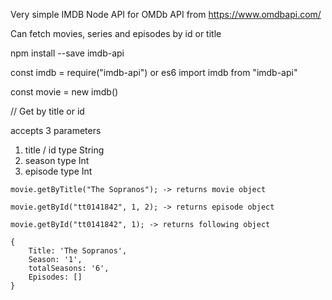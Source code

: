Very simple IMDB Node API for OMDb API from https://www.omdbapi.com/

Can fetch movies, series and episodes by id or title

npm install --save imdb-api

const imdb = require("imdb-api")
or es6 import imdb from "imdb-api"

const movie = new imdb()

// Get by title or id

accepts 3 parameters

1. title / id type String
2. season type Int
3. episode type Int

```
movie.getByTitle("The Sopranos"); -> returns movie object

movie.getById("tt0141842", 1, 2); -> returns episode object

movie.getById("tt0141842", 1); -> returns following object 

{ 
	Title: 'The Sopranos',
	Season: '1',
	totalSeasons: '6',
	Episodes: []
}
```
